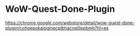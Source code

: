 # WoW-Quest-Done-Plugin
https://chrome.google.com/webstore/detail/wow-quest-done-plugin/cohoepokaipgjnpcplbhacnplilepbmh?hl=es
